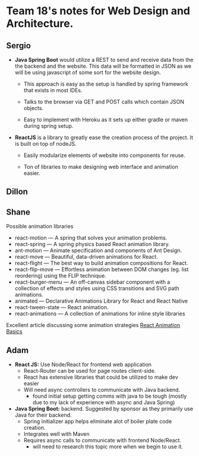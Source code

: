 # Team 18's notes for Web Design and Architecture.

## Sergio

- **Java Spring Boot** would utilize a REST to send and receive data from the the backend and the website. This data will be formatted in JSON as we will be using javascript of some sort for the website design.
  
  - This approach is easy as the setup is handled by spring framework that exists in most IDEs.

  - Talks to the browser via GET and POST calls which contain JSON objects.

  - Easy to implement with Heroku as it sets up either gradle or maven during spring setup.

- **ReactJS** is a library to greatly ease the creation process of the project. It is built on top of nodeJS.
  
  - Easily modularize elements of website into components for reuse.

  - Ton of libraries to make designing web interface and animation easier.

## Dillon

## Shane
Possible animation libraries
* react-motion — A spring that solves your animation problems.
* react-spring — A spring physics based React animation library.
* ant-motion — Animate specification and components of Ant Design.
* react-move — Beautiful, data-driven animations for React.
* react-flight — The best way to build animation compositions for React.
* react-flip-move — Effortless animation between DOM changes (eg. list reordering) using the FLIP technique.
* react-burger-menu — An off-canvas sidebar component with a collection of effects and styles using CSS transitions and SVG path animations.
* animated — Declarative Animations Library for React and React Native
* react-tween-state — React animation.
* react-animations — A collection of animations for inline style libraries

Excellent article discussing some animation strategies [React Animation Basics](https://medium.com/hackernoon/5-ways-to-animate-a-reactjs-app-in-2019-56eb9af6e3bf)

## Adam

- **React JS:**  Use Node/React for frontend web application
  -  React-Router can be used for page routes client-side.
  -  React has extensive libraries that could be utilized to make dev easier
  -  Will need async controllers to communicate with Java backend.
      - found initial setup getting comms with java to be tough (mostly due to my lack of experience with async and Java Spring)
- **Java Spring Boot:** backend. Suggested by sponsor as they primarily use Java for their backend.
  - Spring initializer app helps eliminate alot of boiler plate code creation.  
  - Integrates well with Maven
  - Requires async calls to communicate with frontend Node/React.
      - will need to research this topic more when we begin to use it.


